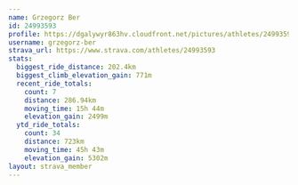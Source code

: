 ```yaml
---
name: Grzegorz Ber
id: 24993593
profile: https://dgalywyr863hv.cloudfront.net/pictures/athletes/24993593/7453165/11/large.jpg
username: grzegorz-ber
strava_url: https://www.strava.com/athletes/24993593
stats:
  biggest_ride_distance: 202.4km
  biggest_climb_elevation_gain: 771m
  recent_ride_totals:
    count: 7
    distance: 286.94km
    moving_time: 15h 44m
    elevation_gain: 2499m
  ytd_ride_totals:
    count: 34
    distance: 723km
    moving_time: 45h 43m
    elevation_gain: 5302m
layout: strava_member
--- 
```

